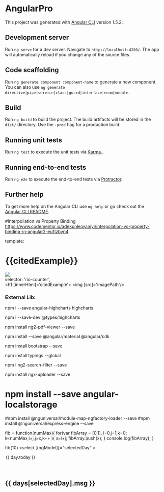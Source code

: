 # AngularPro

This project was generated with [Angular CLI](https://github.com/angular/angular-cli) version 1.5.2.

## Development server

Run `ng serve` for a dev server. Navigate to `http://localhost:4200/`. The app will automatically reload if you change any of the source files.

## Code scaffolding

Run `ng generate component component-name` to generate a new component. You can also use `ng generate directive|pipe|service|class|guard|interface|enum|module`.

## Build

Run `ng build` to build the project. The build artifacts will be stored in the `dist/` directory. Use the `-prod` flag for a production build.

## Running unit tests

Run `ng test` to execute the unit tests via [Karma](https://karma-runner.github.io)...

## Running end-to-end tests

Run `ng e2e` to execute the end-to-end tests via [Protractor](http://www.protractortest.org/).

## Further help

To get more help on the Angular CLI use `ng help` or go check out the [Angular CLI README](https://github.com/angular/angular-cli/blob/master/README.md).

#Interpollation vs Property Binding 
https://www.codementor.io/adekunleoyaniyi/interpolation-vs-property-binding-in-angular2-eu1tzbyn4

   template: <div>
                    <h1>{{citedExample}}</h1>
                    <img src='{{imagePath}}'/>
                </div>
selector: 'rio-counter',
            <div>
                    <h1 [innerHtml]=’citedExample’></h1>
                    <img [src]='imagePath'/>
            </div>
### External Lib:
npm i --save angular-highcharts highcharts

npm i --save-dev @types/highcharts

npm install ng2-pdf-viewer --save

npm install --save @angular/material @angular/cdk

npm install bootstrap --save

npm install typings --global

npm i ng2-search-filter --save

npm install ngx-uploader --save

# npm install --save angular-localstorage
#npm install @nguniversal/module-map-ngfactory-loader --save
#npm install @nguniversal/express-engine --save



fib = function(numMax){
    for(var fibArray = [0,1], i=0,j=1,k=0; k<numMax;i=j,j=x,k++ ){
        x=i+j;
        fibArray.push(x);
    }
    console.log(fibArray);
}

fib(10)
<select [(ngModel)]="selectedDay" >
  <option
  *ngFor='let day of days; let i = index'
  [attr.data-index]="i"
  [ngValue]="i">
    {{ day.today }}
  </option>
</select>
<br><br>
<h2>{{ days[selectedDay].msg }}</h2>